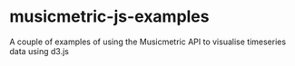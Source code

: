 musicmetric-js-examples
=======================

A couple of examples of using the Musicmetric API to visualise timeseries data using d3.js